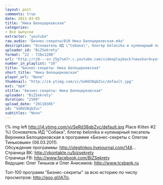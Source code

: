 ```yaml
---
layout: post
comments: true
date: 2011-03-05
title: "Ника Белоцерковская"
categories:
- Все выпуски
extractor: "youtube"
raw_audio: "Бизнес-секреты/010 Ника Белоцерковская.m4a"
description: "Основатель ИД \"Собака\", блогер belonika и кулинарный писатель Вероника Белоцерковская в программе «Бизнес-секреты с Олегом Тиньковым» (06.03.2011).\nОбсуждение программы: http://olegtinkov.livejournal.com/148...\nСтраница ВК: http://vkontakte.ru/bizsekrety\nСтраница FB: http://www.facebook.com/BiZSekrety\nВедущие: Олег Тиньков и Олег Анисимов: http://www.tcsbank.ru\n\nТоп-100 программ \"Бизнес-секреты\" за всю историю по числу просмотров: http://goo.gl/lA7lc."
uploader_id: "BiZSekrety"
format: "22 - 720x1280"
url: "http://r20---sn-25g7sm7r.c.youtube.com/videoplayback?newshard=yes&id=49e45ddfca9b66f7&cp=U0hVR1hRVF9FU0NONV9QS1hGOkVVY1FhMXd4SFM1&ipbits=8&key=yt1&mv=m&expire=1362866509&source=youtube&ratebypass=yes&sver=3&mt=1362842055&ip=92.255.182.31&ms=au&itag=22&fexp=920704%2C912806%2C902000%2C919512%2C929901%2C913605%2C925006%2C906938%2C931202%2C931401%2C908529%2C930803%2C920201%2C930101%2C930603%2C906834%2C926403&sparams=cp%2Cid%2Cip%2Cipbits%2Citag%2Cratebypass%2Csource%2Cupn%2Cexpire&upn=g-PpO25csgY&signature=23179D132D824B16553CDC49DCFEC3B97909CADF.1783096E1A35071626A38E366D39235447ECB809"
number_in_playlist: "10"
title: "Бизнес-секреты: Ника Белоцерковская"
short_title: "Ника Белоцерковская"
player_url: "None"
thumbnail: "http://i4.ytimg.com/vi/SeRd38qbZvc/default.jpg"
ext: "mp4"
stitle: "Бизнес-секреты: Ника Белоцерковская"
uploader: "BiZSekrety"
duration: "2589"
upload_date: "20110305"
id: "SeRd38qbZvc"
subtitles: "None"
---
```


{% img left http://i4.ytimg.com/vi/SeRd38qbZvc/default.jpg Place Kitten #2 %}
Основатель ИД "Собака", блогер belonika и кулинарный писатель Вероника Белоцерковская в программе «Бизнес-секреты с Олегом Тиньковым» (06.03.2011).  
Обсуждение программы: http://olegtinkov.livejournal.com/148...  
Страница ВК: http://vkontakte.ru/bizsekrety  
Страница FB: http://www.facebook.com/BiZSekrety  
Ведущие: Олег Тиньков и Олег Анисимов: http://www.tcsbank.ru  
  
Топ-100 программ "Бизнес-секреты" за всю историю по числу просмотров: http://goo.gl/lA7lc.